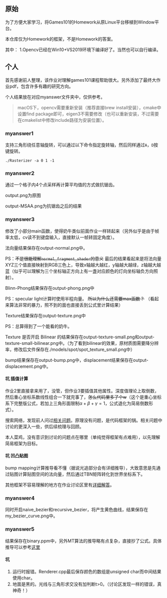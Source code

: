 ## 原始

为了方便大家学习，将Games101的Homework从原Linux平台移植到Window平台。

本仓库仅为Homework的框架，不是Homework的答案。

其中：
1.Opencv已经在Win10+VS2019环境下编译好了。当然也可以自行编译。

## 个人

首先感谢前人整理，该作业对理解games101课程帮助很大。另外添加了最终大作业pdf，包含许多有趣的研究方向。

个人结果放在对应myanswer文件夹中，仅供参考。

> macOS下，opencv需要重新安装（推荐直接brew install安装），cmake中设置find package即可，eigen3不需要修改（也可以重新安装，不过需要在cmakelist中修改include路径为安装位置）。

### myanswer1

支持三角形绕任意轴旋转，可以通过以下命令指定旋转轴，然后同样通过`A`，`D`按键旋转。

```shell
./Rasterizer -a 0 1 -1
```

### myanswer2

通过一个格子内4个点采样再计算平均值的方式做抗锯齿。

output.png为原图

output-MSAA.png为抗锯齿之后的结果

### myanswer3

修改了小部分main函数，使得奶牛类似前面作业一样转起来（另外似乎是由于帧率太低，cv读不到键盘输入，直接默认一帧转固定角度）。

法向量结果保存在output-normal.png中。

PS：~~不是很能理解`normal_fragment_shader`的意义~~ 最后的结果看起来是将法向量XYZ三个值直接映射到RGB三色上，导致x轴越大越红，y轴越大越绿，z轴越大越蓝（似乎可以理解为三个坐标轴正方向上有一盏对应颜色的灯向坐标轴负方向照射）。

Blinn-Phong结果保存在output-phong.png中

PS：specular light计算时使用半程向量。 ~~所以为什么还需要max函数？~~ （看起来算法非常的暴力，照不到的面也直接丢到公式里计算结果）

Texture结果保存在output-texture.png中

PS：总算得到了一个能看的奶牛。

Texture 是否开启 Bilinear 的结果保存在output-texture-small.png和output-texture-small-bilinear.png中。（为了看到bilinear的效果，原材质图需要降分辨率，修改后文件保存在./models/spot/spot_texture_small.png中）

bump结果保存在output-bump.png中，displacement结果保存在output-displacement.png中。

#### 坑 插值计算

作业2里直接拿来用了，没管，但作业3要插值其他属性。深度值理论上取倒数，然后重心坐标系数线性组合一下就完事了，~~怎么代码里多了个w~~（这个是重心坐标系下完整版公式，若加上三角形面限制$\alpha + \beta + \gamma = 1$，公式退化为简易倒数形式）。

搜索网络，发现前人问过[相关问题](https://games-cn.org/forums/topic/zuoye3-guanyushenduzhiwentizijicaidekengheyixiexiangfa/)。原理没有问题，是代码框架的锅。相关问题中讨论的更深入一些，供后续梳理与回顾。

本人菜鸡，没有意识到讨论的问题点在哪里（单纯觉得框架有点难用），以先理解简易框架为目标。

#### 坑 凹凸贴图

bump mapping计算推导看不懂（据说光追部分会有详细推导），大致意思是先通过贴图计算贴图空间的法向量，然后通过TBN矩阵转化到世界坐标系下。

其他框架不容易理解的地方在作业讨论区里有[详细解答](https://games-cn.org/forums/topic/frequently-asked-questionskeep-updating/)。

### myanswer4

同时开启naive_bezier和recursive_bezier，将产生黄色曲线，结果保存在my_bezier_curve.png中。

### myanswer5

结果保存在binary.ppm中，另外MT算法的推导略有点复杂，直接抄了公式。具体推导可以参考[这里](https://www.scratchapixel.com/lessons/3d-basic-rendering/ray-tracing-rendering-a-triangle/moller-trumbore-ray-triangle-intersection)

#### 坑

1. 运行时报错。Renderer.cpp最后保存颜色的数组是unsigned char而中间结果使用char。
2. 地面是黑的。光线与三角形求交没有加判断t>0。（讨论区发现一样的错误，真神奇！）
